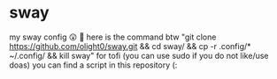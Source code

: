 # sway
my sway config 😲 🤯
here is the command btw "git clone https://github.com/olight0/sway.git && cd sway/ && cp -r .config/* ~/.config/ && kill sway"
for tofi (you can use sudo if you do not like/use doas) you can find a script in this repository (:

